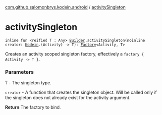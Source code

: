 [com.github.salomonbrys.kodein.android](index.md) / [activitySingleton](.)

# activitySingleton

`inline fun <reified T : Any> `[`Builder`](../com.github.salomonbrys.kodein/-kodein/-builder/index.md)`.activitySingleton(noinline creator: `[`Kodein`](../com.github.salomonbrys.kodein/-kodein/index.md)`.(Activity) -> T): `[`Factory`](../com.github.salomonbrys.kodein/-factory/index.md)`<Activity, T>`

Creates an activity scoped singleton factory, effectively a `factory { Activity -> T }`.

### Parameters

`T` - The singleton type.

`creator` - A function that creates the singleton object. Will be called only if the singleton does not already exist for the activity argument.

**Return**
The factory to bind.

